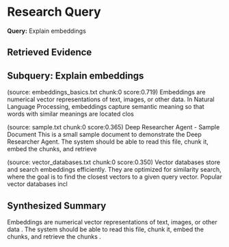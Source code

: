 # Research Query

**Query:** Explain embeddings


## Retrieved Evidence


## Subquery: Explain embeddings

(source: embeddings_basics.txt chunk:0 score:0.719)
Embeddings are numerical vector representations of text, images, or other data. In Natural Language Processing, embeddings capture semantic meaning so that words with similar meanings are located clos

(source: sample.txt chunk:0 score:0.365)
Deep Researcher Agent - Sample Document This is a small sample document to demonstrate the Deep Researcher Agent. The system should be able to read this file, chunk it, embed the chunks, and retrieve 

(source: vector_databases.txt chunk:0 score:0.350)
Vector databases store and search embeddings efficiently. They are optimized for similarity search, where the goal is to find the closest vectors to a given query vector. Popular vector databases incl


## Synthesized Summary


 Embeddings are numerical vector representations of text, images, or other data . The system should be able to read this file, chunk it, embed the chunks, and retrieve the chunks .